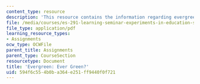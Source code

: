 ```yaml
---
content_type: resource
description: 'This resource contains the information regarding evergreen: ever green?.'
file: /media/courses/es-291-learning-seminar-experiments-in-education-spring-2003/594f6c554b0ba364e251ff9440f0f721_MITES_291S03_10.pdf
file_type: application/pdf
learning_resource_types:
- Assignments
ocw_type: OCWFile
parent_title: Assignments
parent_type: CourseSection
resourcetype: Document
title: 'Evergreen: Ever Green?'
uid: 594f6c55-4b0b-a364-e251-ff9440f0f721
---
```

